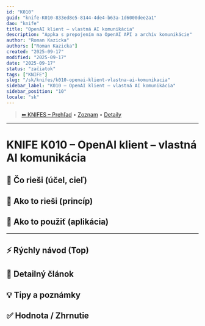 ```yaml
---
id: "K010"
guid: "knife-K010-833ed8e5-8144-4de4-b63a-1d6000dee2a1"
dao: "knife"
title: "OpenAI klient – vlastná AI komunikácia"
description: "Appka s prepojením na OpenAI API a archív komunikácie"
author: "Roman Kazicka"
authors: ["Roman Kazicka"]
created: "2025-09-17"
modified: "2025-09-17"
date: "2025-09-17"
status: "začiatok"
tags: ["KNIFE"]
slug: "/sk/knifes/k010-openai-klient-vlastna-ai-komunikacia"
sidebar_label: "K010 – OpenAI klient – vlastná AI komunikácia"
sidebar_position: "10"
locale: "sk"
---
```

<!-- body:start -->

<!-- nav:knifes -->
> [⬅ KNIFES – Prehľad](../overview.md) • [Zoznam](../KNIFE_Overview_List.md) • [Detaily](../KNIFE_Overview_Details.md)
---
# KNIFE K010 – OpenAI klient – vlastná AI komunikácia

## 🎯 Čo rieši (účel, cieľ)

## 🧩 Ako to rieši (princíp)

## 🧪 Ako to použiť (aplikácia)

---

## ⚡ Rýchly návod (Top)

## 📜 Detailný článok

## 💡 Tipy a poznámky

## ✅ Hodnota / Zhrnutie
